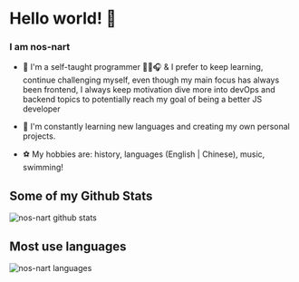 # Hello world! 👋

### I am nos-nart

- 🔭 I'm a self-taught programmer 👨‍💻🎧 & I prefer to keep learning, continue challenging myself, even though my main focus has always been frontend, I always keep motivation dive more into devOps and backend topics to potentially reach my goal of being a better JS developer

- 🌱 I'm constantly learning new languages and creating my own personal projects.

- ⚽ My hobbies are: history, languages (English | Chinese), music, swimming!


## Some of my Github Stats
![nos-nart github stats](https://github-readme-stats.vercel.app/api?username=nos-nart&show_icons=true)

## Most use languages
![nos-nart languages](https://github-readme-stats.quantumlytangled.vercel.app/api/top-langs/?username=nos-nart)
